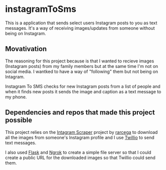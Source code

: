 # instagramToSms
This is a application that sends select users Instagram posts to you as text messages. It's a way of receiving images/updates from someone without being on Instagram.

## Movativation
The reasoning for this project because is that I wanted to recieve images (Instagram posts) from my family members but at the same time I'm not on social media. I wantked to have a way of "following" them but not being on Intagram. 

Instagram To SMS checks for new Instagram posts from a list of people and when it finds new posts it sends the image and caption as a text message to my phone.


## Dependencies and repos that made this project possible
This project relies on the [Intagram Scraper](https://github.com/rarcega/instagram-scraper) project by [rarcega](https://github.com/rarcega) to download all the images from someone's Instagram profile and I use [Twillio](www.twillio.com) to send text messages.

I also used [Flask](http://flask.pocoo.org/) and [Ngrok](https://ngrok.com/) to create a simple file server so that I could create a public URL for the downloaded images so that Twillio could send them.
